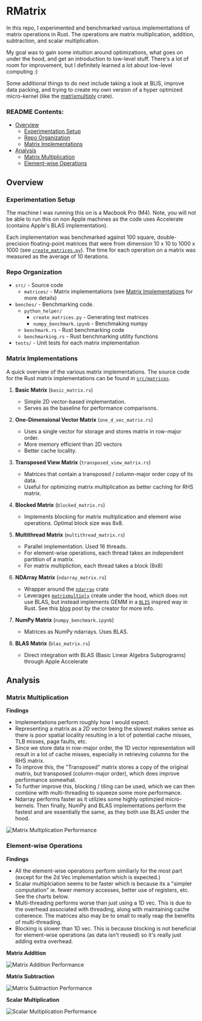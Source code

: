 # RMatrix

In this repo, I experimented and benchmarked various implementations of matrix operations in Rust. The operations are matrix multiplication, addition, subtraction, and scalar multiplication.

My goal was to gain some intuition around optimizations, what goes on under the hood, and get an introduction to low-level stuff. There's a lot of room for improvement, but I definitely learned a lot about low-level computing :)

Some additional things to do next include taking a look at BLIS, improve data packing, and trying to create my own version of a hyper optmized micro-kernel (like the [matrixmultiply](https://crates.io/crates/matrixmultiply) crate).

### README Contents:

- [Overview](#overview)
  - [Experimentation Setup](#experimentation-setup)
  - [Repo Organization](#repo-organization)
  - [Matrix Implementations](#matrix-implementations)
- [Analysis](#analysis)
  - [Matrix Multiplication](#matrix-multiplication)
  - [Element-wise Operations](#element-wise-operations)

## Overview

### Experimentation Setup

The machine I was running this on is a Macbook Pro (M4). Note, you will not be able to run this on non Apple machines as the code uses Accelerate (contains Apple's BLAS implementation).

Each implementation was benchmarked against 100 square, double-precision floating-point matrices that were from dimension 10 x 10 to 1000 x 1000 (see [`create_matrices.py`](https://github.com/merrickliu888/RMatrix/blob/main/benches/python_helper/create_matrices.py)). The time for each operation on a matrix was measured as the average of 10 iterations.

### Repo Organization

- `src/` - Source code
  - `matrices/` - Matrix implementations (see [Matrix Implementations](#matrix-implementations) for more details)
- `benches/` - Benchmarking code.
  - `python_helper/`
    - `create_matrices.py` - Generating test matrices
    - `numpy_benchmark.ipynb` - Benchmaking numpy
  - `benchmark.rs` - Rust benchmarking code
  - `benchmarking.rs` - Rust benchmarking utility functions
- `tests/` - Unit tests for each matrix implementation

### Matrix Implementations

A quick overview of the various matrix implementations. The source code for the Rust matrix implementations can be found in [`src/matrices`](https://github.com/merrickliu888/RMatrix/tree/main/src/matrices).

1. **Basic Matrix** (`basic_matrix.rs`)

   - Simple 2D vector-based implementation.
   - Serves as the baseline for performance comparisons.

2. **One-Dimensional Vector Matrix** (`one_d_vec_matrix.rs`)

   - Uses a single vector for storage and stores matrix in row-major order.
   - More memory efficient than 2D vectors
   - Better cache locality.

3. **Transposed View Matrix** (`transposed_view_matrix.rs`)

   - Matrices that contain a transposed / column-major order copy of its data.
   - Useful for optimizing matrix multiplication as better caching for RHS matrix.

4. **Blocked Matrix** (`blocked_matrix.rs`)

   - Implements blocking for matrix multiplication and element wise operations. Optimal block size was 8x8.

5. **Multithread Matrix** (`multithread_matrix.rs`)
   - Parallel implementation. Used 16 threads.
   - For element-wise operations, each thread takes an independent partition of a matrix.
   - For matrix multipliction, each thread takes a block (8x8)

6. **NDArray Matrix** (`ndarray_matrix.rs`)

   - Wrapper around the [`ndarray`](https://docs.rs/ndarray/latest/ndarray/) crate
   - Leverages [`matrixmultiply`](https://github.com/bluss/matrixmultiply) create under the hood, which does not use BLAS, but instead implements GEMM in a [`BLIS`](https://github.com/flame/blis) inspred way in Rust. See this [blog](https://bluss.github.io/rust/2016/03/28/a-gemmed-rabbit-hole/) post by the creator for more info.

7. **NumPy Matrix** (`numpy_benchmark.ipynb`)

   - Matrices as NumPy ndarrays. Uses BLAS.

8. **BLAS Matrix** (`blas_matrix.rs`)

   - Direct integration with BLAS (Basic Linear Algebra Subprograms) through Apple Accelerate

## Analysis

### Matrix Multiplication

**Findings**

- Implementations perform roughly how I would expect.
- Representing a matrix as a 2D vector being the slowest makes sense as there is poor spatial locality resulting in a lot of potential cache misses, TLB misses, page faults, etc.
- Since we store data in row-major order, the 1D vector representation will result in a lot of cache misses, especially in retrieving columns for the RHS matrix.
- To improve this, the "Transposed" matrix stores a copy of the original matrix, but transposed (column-major order), which does improve performance somewhat.
- To further improve this, blocking / tiling can be used, which we can then combine with multi-threading to squeeze some more performance.
- Ndarray performs faster as it utilzies some highly optimzied micro-kernels. Then finally, NumPy and BLAS implementations perform the fastest and are essentially the same, as they both use BLAS under the hood.

![Matrix Multiplication Performance](images/multiplication_all.png)

### Element-wise Operations

**Findings**

- All the element-wise operations perform similiarly for the most part (except for the 2d Vec implementation which is expected.)
- Scalar multiplciation seems to be faster which is because its a "simpler computation" ie. fewer memory accesses, better use of registers, etc. See the charts below.
- Multi-threading performs worse than just using a 1D vec. This is due to the overhead associated with threading, along with maintaining cache coherence. The matrices also may be to small to really reap the benefits of multi-threading.
- Blocking is slower than 1D vec. This is because blocking is not beneficial for element-wise operations (as data isn't reused) so it's really just adding extra overhead.

**Matrix Addition**

![Matrix Addition Performance](images/addition_all.png)

**Matrix Subtraction**

![Matrix Subtraction Performance](images/subtraction_all.png)

**Scalar Multiplication**

![Scalar Multiplication Performance](images/scalar_multiplication_all.png)
